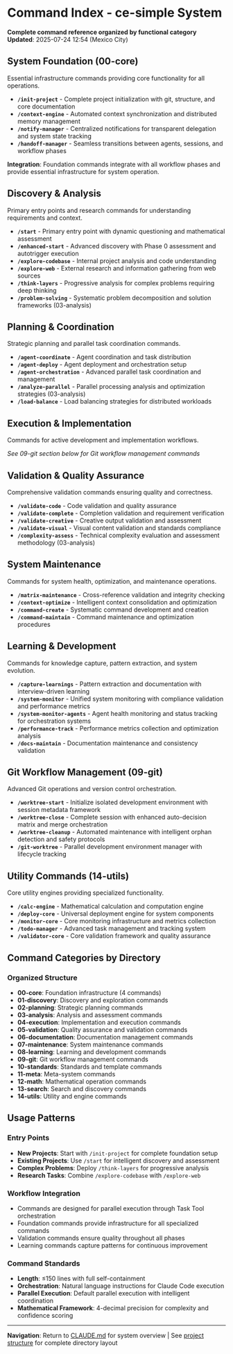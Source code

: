 # Command Index - ce-simple System

**Complete command reference organized by functional category**  
**Updated**: 2025-07-24 12:54 (Mexico City)

## System Foundation (00-core)

Essential infrastructure commands providing core functionality for all operations.

- **`/init-project`** - Complete project initialization with git, structure, and core documentation
- **`/context-engine`** - Automated context synchronization and distributed memory management  
- **`/notify-manager`** - Centralized notifications for transparent delegation and system state tracking
- **`/handoff-manager`** - Seamless transitions between agents, sessions, and workflow phases

**Integration**: Foundation commands integrate with all workflow phases and provide essential infrastructure for system operation.

## Discovery & Analysis

Primary entry points and research commands for understanding requirements and context.

- **`/start`** - Primary entry point with dynamic questioning and mathematical assessment
- **`/enhanced-start`** - Advanced discovery with Phase 0 assessment and autotrigger execution
- **`/explore-codebase`** - Internal project analysis and code understanding
- **`/explore-web`** - External research and information gathering from web sources
- **`/think-layers`** - Progressive analysis for complex problems requiring deep thinking
- **`/problem-solving`** - Systematic problem decomposition and solution frameworks (03-analysis)

## Planning & Coordination

Strategic planning and parallel task coordination commands.

- **`/agent-coordinate`** - Agent coordination and task distribution
- **`/agent-deploy`** - Agent deployment and orchestration setup
- **`/agent-orchestration`** - Advanced parallel task coordination and management
- **`/analyze-parallel`** - Parallel processing analysis and optimization strategies (03-analysis)
- **`/load-balance`** - Load balancing strategies for distributed workloads

## Execution & Implementation

Commands for active development and implementation workflows.

*See 09-git section below for Git workflow management commands*

## Validation & Quality Assurance

Comprehensive validation commands ensuring quality and correctness.

- **`/validate-code`** - Code validation and quality assurance
- **`/validate-complete`** - Completion validation and requirement verification
- **`/validate-creative`** - Creative output validation and assessment
- **`/validate-visual`** - Visual content validation and standards compliance
- **`/complexity-assess`** - Technical complexity evaluation and assessment methodology (03-analysis)

## System Maintenance

Commands for system health, optimization, and maintenance operations.

- **`/matrix-maintenance`** - Cross-reference validation and integrity checking
- **`/context-optimize`** - Intelligent context consolidation and optimization
- **`/command-create`** - Systematic command development and creation
- **`/command-maintain`** - Command maintenance and optimization procedures

## Learning & Development

Commands for knowledge capture, pattern extraction, and system evolution.

- **`/capture-learnings`** - Pattern extraction and documentation with interview-driven learning
- **`/system-monitor`** - Unified system monitoring with compliance validation and performance metrics
- **`/system-monitor-agents`** - Agent health monitoring and status tracking for orchestration systems
- **`/performance-track`** - Performance metrics collection and optimization analysis
- **`/docs-maintain`** - Documentation maintenance and consistency validation

## Git Workflow Management (09-git)

Advanced Git operations and version control orchestration.

- **`/worktree-start`** - Initialize isolated development environment with session metadata framework
- **`/worktree-close`** - Complete session with enhanced auto-decision matrix and merge orchestration
- **`/worktree-cleanup`** - Automated maintenance with intelligent orphan detection and safety protocols
- **`/git-worktree`** - Parallel development environment manager with lifecycle tracking

## Utility Commands (14-utils)

Core utility engines providing specialized functionality.

- **`/calc-engine`** - Mathematical calculation and computation engine
- **`/deploy-core`** - Universal deployment engine for system components
- **`/monitor-core`** - Core monitoring infrastructure and metrics collection
- **`/todo-manager`** - Advanced task management and tracking system
- **`/validator-core`** - Core validation framework and quality assurance

## Command Categories by Directory

### Organized Structure
- **00-core**: Foundation infrastructure (4 commands)
- **01-discovery**: Discovery and exploration commands
- **02-planning**: Strategic planning commands
- **03-analysis**: Analysis and assessment commands
- **04-execution**: Implementation and execution commands
- **05-validation**: Quality assurance and validation commands
- **06-documentation**: Documentation management commands
- **07-maintenance**: System maintenance commands
- **08-learning**: Learning and development commands
- **09-git**: Git workflow management commands
- **10-standards**: Standards and template commands
- **11-meta**: Meta-system commands
- **12-math**: Mathematical operation commands
- **13-search**: Search and discovery commands
- **14-utils**: Utility and engine commands

## Usage Patterns

### Entry Points
- **New Projects**: Start with `/init-project` for complete foundation setup
- **Existing Projects**: Use `/start` for intelligent discovery and assessment
- **Complex Problems**: Deploy `/think-layers` for progressive analysis
- **Research Tasks**: Combine `/explore-codebase` with `/explore-web`

### Workflow Integration
- Commands are designed for parallel execution through Task Tool orchestration
- Foundation commands provide infrastructure for all specialized commands
- Validation commands ensure quality throughout all phases
- Learning commands capture patterns for continuous improvement

### Command Standards
- **Length**: ≤150 lines with full self-containment
- **Orchestration**: Natural language instructions for Claude Code execution
- **Parallel Execution**: Default parallel execution with intelligent coordination
- **Mathematical Framework**: 4-decimal precision for complexity and confidence scoring

---

**Navigation**: Return to [CLAUDE.md](../../CLAUDE.md) for system overview | See [project structure](../core/project-structure.md) for complete directory layout